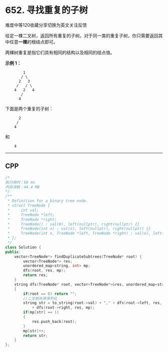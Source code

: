 # 652. 寻找重复的子树

难度中等120收藏分享切换为英文关注反馈

给定一棵二叉树，返回所有重复的子树。对于同一类的重复子树，你只需要返回其中任意**一棵**的根结点即可。

两棵树重复是指它们具有相同的结构以及相同的结点值。

**示例 1：**

```
        1
       / \
      2   3
     /   / \
    4   2   4
       /
      4
```

下面是两个重复的子树：

```
      2
     /
    4
```

和

```
    4
```

***

## CPP

```cpp
/*
执行用时：60 ms
内存消耗：44.4 MB
*/
/**
 * Definition for a binary tree node.
 * struct TreeNode {
 *     int val;
 *     TreeNode *left;
 *     TreeNode *right;
 *     TreeNode() : val(0), left(nullptr), right(nullptr) {}
 *     TreeNode(int x) : val(x), left(nullptr), right(nullptr) {}
 *     TreeNode(int x, TreeNode *left, TreeNode *right) : val(x), left(left), right(right) {}
 * };
 */
class Solution {
public:
    vector<TreeNode*> findDuplicateSubtrees(TreeNode* root) {
        vector<TreeNode*> res;
        unordered_map<string, int> mp;
        dfs(root, res, mp);
        return res;
    }
    string dfs(TreeNode* root, vector<TreeNode*>&res, unordered_map<string, int>& mp)
    {
        if(root == 0) return "";
        //二叉树先序序列化
        string str = to_string(root->val) + "," + dfs(root->left, res, mp) + ","
            + dfs(root->right, res, mp);
        if(mp[str] == 1)
        {
            res.push_back(root);
        }
        mp[str]++;
        return str;
    }
};
```

